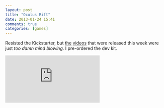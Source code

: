 ```yaml
---
layout: post
title: "Oculus Rift"
date: 2013-01-24 15:41
comments: true
categories: [games]
---
```


Resisted the Kickstarter, but [the](http://www.theverge.com/2013/1/14/3876976/oculus-rift-demo) [videos](http://www.ign.com/videos/2013/01/10/oculus-rift-virtual-headset-is-a-game-changer-ces-2013) that were released this week were just _too damn mind blowing_. I pre-ordered the dev kit.

<iframe src="https://www.youtube.com/embed/xpV7qq1vyd4?rel=0" frameborder="0" allowfullscreen></iframe>
